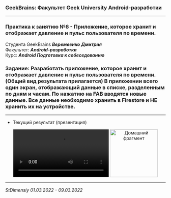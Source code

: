 ### GeekBrains: Факультет Geek University Android-разработки
---
### Практика к занятию №6 - Приложение, которое хранит и отображает давление и пульс пользователя по времени.
Студента GeekBrains ***Веремеенко Дмитрия***    
Факультет: ***Android-разработки***    
Курс: ***Android Подготовка к собеседованию***    
### Задание: Разработать приложение, которое хранит и отображает давление и пульс пользователя по времени. (Общий вид результата прилагается) В приложении всего один экран, отображающий данные в списке, разделенным по дням и часам. По нажатию на FAB вводятся новые данные. Все данные необходимо хранить в Firestore и НЕ хранить их на устройстве. 
---    
- Текущий результат (презентация)        
<p align="center">
   <video src="https://user-images.githubusercontent.com/73497940/157535811-b6092770-e334-4127-81a8-8b1f28319e2e.mp4"></video>
  <img src="https://user-images.githubusercontent.com/73497940/157536002-ab0fb43f-3955-4682-a07b-6ead74f26619.jpg" width="150" title="Домашний фрагмент">

</p>    

---   

*StDimensiy 01.03.2022 - 09.03.2022*
